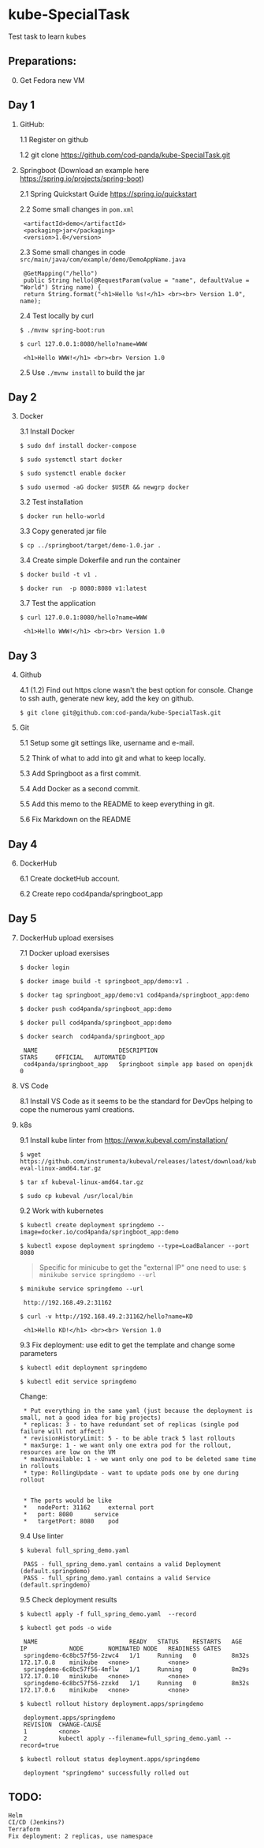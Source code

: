 # kube-SpecialTask

Test task to learn kubes

## Preparations:

0. Get Fedora new VM

## Day 1 

1. GitHub:

	1.1 Register on github

	1.2 git clone https://github.com/cod-panda/kube-SpecialTask.git

2. Springboot (Download an example here https://spring.io/projects/spring-boot)

	2.1 Spring Quickstart Guide https://spring.io/quickstart

	2.2 Some small changes in `pom.xml`

		<artifactId>demo</artifactId>
		<packaging>jar</packaging>
		<version>1.0</version>


	2.3 Some small changes in code `src/main/java/com/example/demo/DemoAppName.java`

		@GetMapping("/hello")
		public String hello(@RequestParam(value = "name", defaultValue = "World") String name) {
		return String.format("<h1>Hello %s!</h1> <br><br> Version 1.0", name);	
	
	2.4 Test locally by curl 

	`$ ./mvnw spring-boot:run`

	`$ curl 127.0.0.1:8080/hello?name=WWW`

		<h1>Hello WWW!</h1> <br><br> Version 1.0

	2.5 Use `./mvnw install` to build the jar

## Day 2 

3. Docker

	3.1 Install Docker 

	`$ sudo dnf install docker-compose`

	`$ sudo systemctl start docker`

	`$ sudo systemctl enable docker`

	`$ sudo usermod -aG docker $USER && newgrp docker`

	3.2 Test installation 

	`$ docker run hello-world`

	3.3 Copy generated jar file
	
	`$ cp ../springboot/target/demo-1.0.jar .`
	
	3.4 Create simple Dokerfile and run the container
	
	`$ docker build -t v1 .`
	
	`$ docker run  -p 8080:8080 v1:latest`

	3.7 Test the application

	`$ curl 127.0.0.1:8080/hello?name=WWW`

		<h1>Hello WWW!</h1> <br><br> Version 1.0

## Day 3 

4. Github

	4.1 (1.2) Find out https clone wasn't the best option for console. Change to ssh auth, generate new key, add the key on github.
	
	`$ git clone git@github.com:cod-panda/kube-SpecialTask.git`

5. Git

	5.1 Setup some git settings like, username and e-mail.
	
	5.2 Think of what to add into git and what to keep locally.
	
	5.3 Add Springboot as a first commit.
	
	5.4 Add Docker as a second commit.
	
	5.5 Add this memo to the README to keep everything in git.
	
	5.6 Fix Markdown on the README


## Day 4 

6. DockerHub

	6.1 Create docketHub account.
	
	6.2 Create repo cod4panda/springboot_app
	
## Day 5

7. DockerHub upload exersises

	7.1 Docker upload exersises
	
	`$ docker login`
	
	`$ docker image build -t springboot_app/demo:v1 .`
	
	`$ docker tag springboot_app/demo:v1 cod4panda/springboot_app:demo`
	
	`$ docker push cod4panda/springboot_app:demo`

	`$ docker pull cod4panda/springboot_app:demo`	
	
	`$ docker search  cod4panda/springboot_app`
	
		NAME                       DESCRIPTION                              STARS     OFFICIAL   AUTOMATED
		cod4panda/springboot_app   Springboot simple app based on openjdk   0	

8. VS Code

	8.1 Install VS Code as it seems to be the standard for DevOps helping to cope the numerous yaml creations.

9. k8s

	9.1 Install kube linter from https://www.kubeval.com/installation/

	`$ wget https://github.com/instrumenta/kubeval/releases/latest/download/kubeval-linux-amd64.tar.gz`
		
	`$ tar xf kubeval-linux-amd64.tar.gz`
		
	`$ sudo cp kubeval /usr/local/bin`
		
	9.2 Work with kubernetes
	
	`$ kubectl create deployment springdemo --image=docker.io/cod4panda/springboot_app:demo`
		
	`$ kubectl expose deployment springdemo --type=LoadBalancer --port 8080`
		
	>  Specific for minicube to get the "external IP" one need to use:
		`$ minikube service springdemo --url`
			
	`$ minikube service springdemo --url`
	
		http://192.168.49.2:31162
		

	`$ curl -v http://192.168.49.2:31162/hello?name=KD`

		<h1>Hello KD!</h1> <br><br> Version 1.0
			
	9.3 Fix deployment: use edit to get the template and change some parameters

	`$ kubectl edit deployment springdemo`
	
	`$ kubectl edit service springdemo`
		
	Change:
	
		* Put everything in the same yaml (just because the deployment is small, not a good idea for big projects)
		* replicas: 3 - to have redundant set of replicas (single pod failure will not affect)
		* revisionHistoryLimit: 5 - to be able track 5 last rollouts
		* maxSurge: 1 - we want only one extra pod for the rollout, resources are low on the VM
		* maxUnavailable: 1 - we want only one pod to be deleted same time in rollouts
		* type: RollingUpdate - want to update pods one by one during rollout


		* The ports would be like
		* 	nodePort: 31162		external port
		*	port: 8080		service
		*	targetPort: 8080	pod


	9.4 Use linter
	
	`$ kubeval full_spring_demo.yaml`
	
		PASS - full_spring_demo.yaml contains a valid Deployment (default.springdemo)
		PASS - full_spring_demo.yaml contains a valid Service (default.springdemo)

	9.5 Check deployment results

	`$ kubectl apply -f full_spring_demo.yaml  --record`

	`$ kubectl get pods -o wide`
	
		NAME                          READY   STATUS    RESTARTS   AGE     IP            NODE       NOMINATED NODE   READINESS GATES
		springdemo-6c8bc57f56-2zwc4   1/1     Running   0          8m32s   172.17.0.8    minikube   <none>           <none>
		springdemo-6c8bc57f56-4mflw   1/1     Running   0          8m29s   172.17.0.10   minikube   <none>           <none>
		springdemo-6c8bc57f56-zzxkd   1/1     Running   0          8m32s   172.17.0.6    minikube   <none>           <none>

	`$ kubectl rollout history deployment.apps/springdemo`
	
		deployment.apps/springdemo
		REVISION  CHANGE-CAUSE
		1         <none>
		2         kubectl apply --filename=full_spring_demo.yaml --record=true
			
	`$ kubectl rollout status deployment.apps/springdemo`
	
		deployment "springdemo" successfully rolled out			
			

## TODO:
	Helm
	CI/CD (Jenkins?)
	Terraform
	Fix deployment: 2 replicas, use namespace
